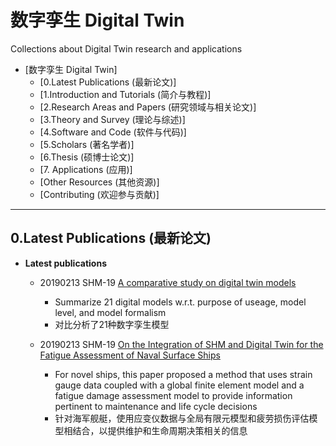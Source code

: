 # 数字孪生 Digital Twin

Collections about Digital Twin research and applications

  
- [数字孪生 Digital Twin]
	- [0.Latest Publications (最新论文)]
	- [1.Introduction and Tutorials (简介与教程)]
	- [2.Research Areas and Papers (研究领域与相关论文)]
	- [3.Theory and Survey (理论与综述)]
	- [4.Software and Code (软件与代码)]
	- [5.Scholars (著名学者)]
	- [6.Thesis (硕博士论文)]
	- [7. Applications (应用)]
	- [Other Resources (其他资源)]
	- [Contributing (欢迎参与贡献)]

- - -

## 0.Latest Publications (最新论文)



- **Latest publications**

	- 20190213 SHM-19	[A comparative study on digital twin models](https://aip.scitation.org/doi/abs/10.1063/1.5090745)
    	- Summarize 21 digital models w.r.t. purpose of useage, model level, and model formalism
    	- 对比分析了21种数字孪生模型

	- 20190213 SHM-19 [On the Integration of SHM and Digital Twin for the Fatigue Assessment of Naval Surface Ships](http://www.dpi-proceedings.com/index.php/shm2019/article/view/32203)
    	- For novel ships, this paper proposed a method that uses strain gauge data coupled with a global finite element model and a fatigue damage assessment model to provide information pertinent to maintenance and life cycle decisions
    	- 针对海军舰艇，使用应变仪数据与全局有限元模型和疲劳损伤评估模型相结合，以提供维护和生命周期决策相关的信息
